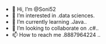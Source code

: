 - 👋 Hi, I’m @Soni52
- 👀 I’m interested in .data sciences.
- 🌱 I’m currently learning .Java..
- 💞️ I’m looking to collaborate on .c#..
- 📫 How to reach me .8887964224 ..

<!---
Soni52/Soni52 is a ✨ special ✨ repository because its `README.md` (this file) appears on your GitHub profile.
You can click the Preview link to take a look at your changes.
--->
